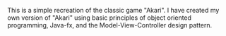 This is a simple recreation of the classic game "Akari".
I have created my own version of "Akari" using basic principles of object oriented programming, Java-fx, and the Model-View-Controller design pattern. 
